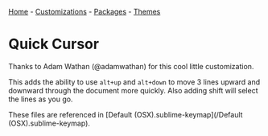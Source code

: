 [Home](/) - [Customizations](/customizations) - [Packages](/packages) - [Themes](/themes)

# Quick Cursor

Thanks to Adam Wathan (@adamwathan) for this cool little customization.

This adds the ability to use `alt+up` and `alt+down` to move 3 lines upward and downward through the document more quickly. Also adding shift will select the lines as you go.

These files are referenced in [Default (OSX).sublime-keymap](/Default (OSX).sublime-keymap).
